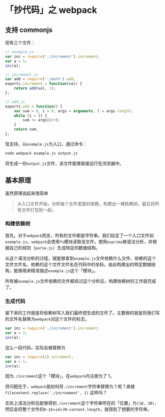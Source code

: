 # 「抄代码」之 webpack

## 支持 commonjs

现有三个文件：

```javascript
// example.js
var inc = require('./increment').increment;
var a = 1;
inc(a);
```

```javascript
// increment.js
var add = require('./math').add;
exports.increment = function(val) {
    return add(val, 1);
};
```

```javascript
// add.js
exports.add = function() {
    var sum = 0, i = 0, args = arguments, l = args.length;
    while (i < l) {
        sum += args[i++];
    }
    return sum;
};
```

现支持，以`example.js`为入口，通过命令：

```bash
node webpack example.js output.js
```

将生成一份`output.js`文件，该文件能够直接运行在浏览器中。


## 基本原理

虽然原理说起来很简单

> 从入口文件开始，分析每个文件里面的依赖，构建出一棵依赖树，最后将所有文件打包到一起。

### 构建依赖树

首先，对于`webpack`而言，所有的文件都是字符串。我们给定了一个入口文件如`example.js`，`webpack`会使用`fs`模块读取该文件，使用`esprima`做语法分析，并根据自己的规则（`parse.js`）生成特定的数据结构。

从这个语法分析的过程，就能够拿到`example.js`文件依赖什么文件、依赖的这个文件文件名、依赖的这个文件文件名在代码中的坐标。由此构建出的特定数据结构，能够用来精准描述`example.js`这个「模块」。

所有被`example.js`文件依赖的文件都经过这个分析后，构建依赖树的工作就完成了。

### 生成代码

接下来的工作就是将依赖树写入我们最终想生成的文件了。主要做的就是将我们写的文件名替换为`webpack`对这个文件的标志。

```javascript
var inc = require('./increment').increment;
var a = 1;
inc(a);
```

这么一段代码，实际会被替换为

```javascript
var inc = require(1).increment;
var a = 1;
inc(a);
```

因为`./increment`这个「模块」，在`webpack`内注册为了 1。

但问题在于，`webpack`是如何将`./increment`字符串替换为 1 呢？直接 `filecontent.replace('./increament', 1)` 这样吗？

实际上语法分析后能够得到`./increment`这个字符串所在的「位置」为`(18, 30)`，然后会将整个文件的`0-18`+`id`+`30-content.length`，就得到了想要的字符串。

